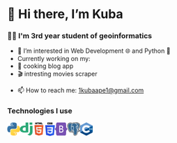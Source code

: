 # 👋 Hi there, I’m Kuba

### :man_student: I'm 3rd year student of geoinformatics

* :mag_right: I’m interested in Web Development :globe_with_meridians: and Python :snake:
*  Currently working on my:
  * :spaghetti: cooking blog app
  * :clapper: intresting movies scraper
- 📫 How to reach me: [1kubaape1@gmail.com](mailto:1kubaape1@gmail.com)

### Technologies I use
[<img align="left"  alt="LinkedIn"  width="29" height="30" src="https://github.com/KubaBee/KubaBee/blob/master/python.png?raw=true" />](https://pl.python.org/)
[<img align="left" alt="LinkedIn" width="29" height="30" src="https://raw.githubusercontent.com/KubaBee/KubaBee/365e87b7f5df7751b6dc33d8afa8ea23b71b5b32/django.svg" />](https://www.djangoproject.com/)
[<img align="left" alt="LinkedIn" width="29" height="30" src="https://github.com/KubaBee/KubaBee/blob/master/html.png?raw=true" />](https://www.w3schools.com/html/default.asp)
[<img align="left" alt="LinkedIn" width="22" height="31" src="https://github.com/KubaBee/KubaBee/blob/master/css.png?raw=true" />](https://www.w3schools.com/css/default.asp)
[<img align="left" alt="LinkedIn" width="29" height="30" src="https://raw.githubusercontent.com/KubaBee/KubaBee/9a6b1c055d34e7e5615712a4143f2960446bf466/bootstrap.svg" />](https://getbootstrap.com/docs/5.0/getting-started/introduction/)
[<img align="left" alt="LinkedIn" width="29" height="30" src="https://github.com/KubaBee/KubaBee/blob/master/postgres.png?raw=true" />](https://www.postgresql.org/)
[<img align="left" alt="LinkedIn" width="29" height="30" src="https://github.com/KubaBee/KubaBee/blob/master/cpp.png?raw=true" />](https://isocpp.org/)
